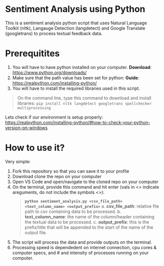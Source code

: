 # Sentiment Analysis using Python
This is a sentiment analysis python script that uses Natural Language Toolkit (nltk), Langauge Detection (langdetect) and Google Translate (googletrans) to process textual feedback data. 

# Prerequitites
1. You will have to have python installed on your computer. **Download**: https://www.python.org/downloads/
2. Make sure that the path value has been set for python: **Guide**: https://realpython.com/installing-python/
3. You will have to install the required libraries used in this script. 
> On the command line, type this command to download and install libraries:
`pip install nltk langdetect googletrans spellchecker multiprocessing`

Lets check if our environment is setup properly: https://realpython.com/installing-python/#how-to-check-your-python-version-on-windows

# How to use it?
Very simple:
1. Fork this repository so that you can save it to your profile
2. Download clone the repo on your computer
3. Open VS Code and open/navigate to the cloned repo on your computer
4. On the terminal, provide this command and hit enter (vals in <> indicate areguments, do not include the symbols <>):
   >**`python sentiment_analysis.py <csv_file_path> <text_column_name> <output_prefix>`**
   a. **csv_file_path**: relative file path to csv containing data to be processed.
   b. **text_column_name**: the name of the column/header containing the textual data to be processed.
   c. **output_prefix**: this is the prefix/title that will be appended to the start of the name of the output file.
6. The script will process the data and provide outputs on the terminal.
7. Processing speed is dependedent on internet connection, cpu cores & computer specs, and # and intensity of processes running on your computer.
